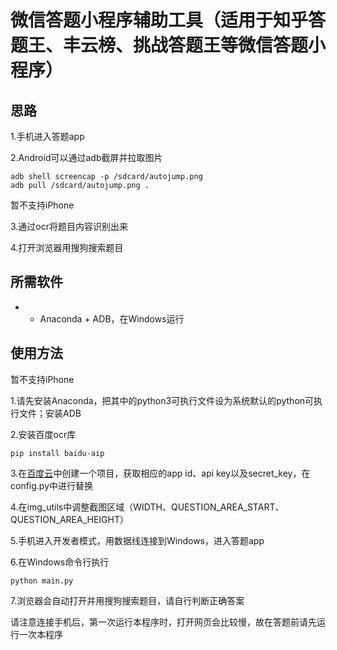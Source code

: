 # 微信答题小程序辅助工具（适用于知乎答题王、丰云榜、挑战答题王等微信答题小程序）
## 思路
1.手机进入答题app

2.Android可以通过adb截屏并拉取图片
```shell
adb shell screencap -p /sdcard/autojump.png
adb pull /sdcard/autojump.png .
```
暂不支持iPhone

3.通过ocr将题目内容识别出来

4.打开浏览器用搜狗搜索题目

## 所需软件
* * Anaconda + ADB，在Windows运行

## 使用方法
暂不支持iPhone

1.请先安装Anaconda，把其中的python3可执行文件设为系统默认的python可执行文件；安装ADB

2.安装百度ocr库
```shell
pip install baidu-aip
```

3.在[百度云](https://cloud.baidu.com/product/ocr.html)中创建一个项目，获取相应的app id、api key以及secret_key，在config.py中进行替换

4.在img_utils中调整截图区域（WIDTH、QUESTION_AREA_START、QUESTION_AREA_HEIGHT）

5.手机进入开发者模式，用数据线连接到Windows，进入答题app

6.在Windows命令行执行
```shell
python main.py
```

7.浏览器会自动打开并用搜狗搜索题目，请自行判断正确答案

请注意连接手机后，第一次运行本程序时，打开网页会比较慢，故在答题前请先运行一次本程序
